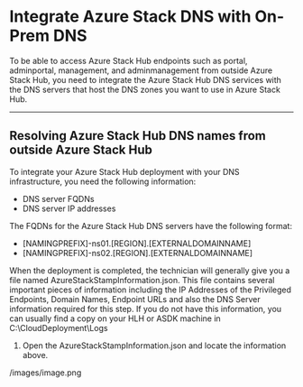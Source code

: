 # Integrate Azure Stack DNS with On-Prem DNS
To be able to access Azure Stack Hub endpoints such as portal, adminportal, management, and adminmanagement from outside Azure Stack Hub, you need to integrate the Azure Stack Hub DNS services with the DNS servers that host the DNS zones you want to use in Azure Stack Hub.

***

## Resolving Azure Stack Hub DNS names from outside Azure Stack Hub

To integrate your Azure Stack Hub deployment with your DNS infrastructure, you need the following information:

- DNS server FQDNs
- DNS server IP addresses

The FQDNs for the Azure Stack Hub DNS servers have the following format:

- [NAMINGPREFIX]-ns01.[REGION].[EXTERNALDOMAINNAME]
- [NAMINGPREFIX]-ns02.[REGION].[EXTERNALDOMAINNAME]

When the deployment is completed, the technician will generally give you a file named AzureStackStampInformation.json.
This file contains several important pieces of information including the IP Addresses of the Privileged Endpoints, Domain Names, Endpoint URLs and also the DNS Server information required for this step.
If you do not have this information, you can usually find a copy on your HLH or ASDK machine in C:\CloudDeployment\Logs

1.	Open the AzureStackStampInformation.json and locate the information above.

/images/image.png


